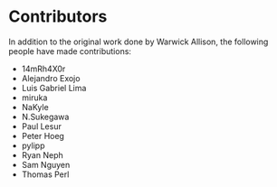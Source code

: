 # Contributors

In addition to the original work done by Warwick Allison, the following people
have made contributions:

* 14mRh4X0r
* Alejandro Exojo
* Luis Gabriel Lima
* miruka
* NaKyle
* N.Sukegawa
* Paul Lesur
* Peter Hoeg
* pylipp
* Ryan Neph
* Sam Nguyen
* Thomas Perl
